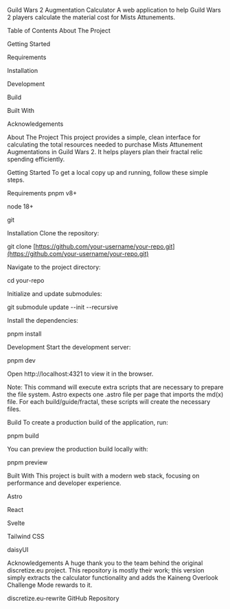 Guild Wars 2 Augmentation Calculator
A web application to help Guild Wars 2 players calculate the material cost for Mists Attunements.

Table of Contents
About The Project

Getting Started

Requirements

Installation

Development

Build

Built With

Acknowledgements

About The Project
This project provides a simple, clean interface for calculating the total resources needed to purchase Mists Attunement Augmentations in Guild Wars 2. It helps players plan their fractal relic spending efficiently.

Getting Started
To get a local copy up and running, follow these simple steps.

Requirements
pnpm v8+

node 18+

git

Installation
Clone the repository:

git clone [https://github.com/your-username/your-repo.git](https://github.com/your-username/your-repo.git)

Navigate to the project directory:

cd your-repo

Initialize and update submodules:

git submodule update --init --recursive

Install the dependencies:

pnpm install

Development
Start the development server:

pnpm dev

Open http://localhost:4321 to view it in the browser.

Note: This command will execute extra scripts that are necessary to prepare the file system. Astro expects one .astro file per page that imports the md(x) file. For each build/guide/fractal, these scripts will create the necessary files.

Build
To create a production build of the application, run:

pnpm build

You can preview the production build locally with:

pnpm preview

Built With
This project is built with a modern web stack, focusing on performance and developer experience.

Astro

React

Svelte

Tailwind CSS

daisyUI

Acknowledgements
A huge thank you to the team behind the original discretize.eu project. This repository is mostly their work; this version simply extracts the calculator functionality and adds the Kaineng Overlook Challenge Mode rewards to it.

discretize.eu-rewrite GitHub Repository
